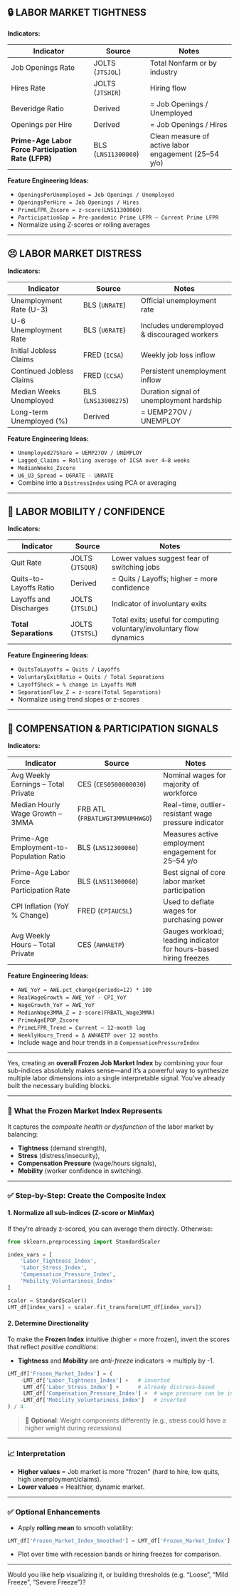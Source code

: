 ## 🔒 LABOR MARKET TIGHTNESS

**Indicators:**

| Indicator                                           | Source              | Notes                                                |
| --------------------------------------------------- | ------------------- | ---------------------------------------------------- |
| Job Openings Rate                                   | JOLTS (`JTSJOL`)    | Total Nonfarm or by industry                         |
| Hires Rate                                          | JOLTS (`JTSHIR`)    | Hiring flow                                          |
| Beveridge Ratio                                     | Derived             | = Job Openings / Unemployed                          |
| Openings per Hire                                   | Derived             | = Job Openings / Hires                               |
| **Prime-Age Labor Force Participation Rate (LFPR)** | BLS (`LNS11300060`) | Clean measure of active labor engagement (25–54 y/o) |

**Feature Engineering Ideas:**

* `OpeningsPerUnemployed = Job Openings / Unemployed`
* `OpeningsPerHire = Job Openings / Hires`
* `PrimeLFPR_Zscore = z-score(LNS11300060)`
* `ParticipationGap = Pre-pandemic Prime LFPR – Current Prime LFPR`
* Normalize using Z-scores or rolling averages

---

## 😣 LABOR MARKET DISTRESS

**Indicators:**

| Indicator                 | Source              | Notes                                        |
| ------------------------- | ------------------- | -------------------------------------------- |
| Unemployment Rate (U-3)   | BLS (`UNRATE`)      | Official unemployment rate                   |
| U-6 Unemployment Rate | BLS (`U6RATE`)      | Includes underemployed & discouraged workers |
| Initial Jobless Claims    | FRED (`ICSA`)       | Weekly job loss inflow                       |
| Continued Jobless Claims  | FRED (`CCSA`)       | Persistent unemployment inflow               |
| Median Weeks Unemployed   | BLS (`LNS13008275`) | Duration signal of unemployment hardship     |
| Long-term Unemployed (%)  | Derived             | = UEMP27OV / UNEMPLOY                        |

**Feature Engineering Ideas:**

* `Unemployed27Share = UEMP27OV / UNEMPLOY`
* `Lagged_Claims = Rolling average of ICSA over 4–8 weeks`
* `MedianWeeks_Zscore`
* `U6_U3_Spread = U6RATE - UNRATE`
* Combine into a `DistressIndex` using PCA or averaging

---

## 🔁 LABOR MOBILITY / CONFIDENCE

**Indicators:**

| Indicator              | Source           | Notes                                                                 |
| ---------------------- | ---------------- | --------------------------------------------------------------------- |
| Quit Rate              | JOLTS (`JTSQUR`) | Lower values suggest fear of switching jobs                           |
| Quits-to-Layoffs Ratio | Derived          | = Quits / Layoffs; higher = more confidence                           |
| Layoffs and Discharges | JOLTS (`JTSLDL`) | Indicator of involuntary exits                                        |
| **Total Separations**  | JOLTS (`JTSTSL`) | Total exits; useful for computing voluntary/involuntary flow dynamics |

**Feature Engineering Ideas:**

* `QuitsToLayoffs = Quits / Layoffs`
* `VoluntaryExitRatio = Quits / Total Separations`
* `LayoffShock = % change in Layoffs MoM`
* `SeparationFlow_Z = z-score(Total Separations)`
* Normalize using trend slopes or z-scores

---

## 💸 COMPENSATION & PARTICIPATION SIGNALS

**Indicators:**

| Indicator                                | Source                          | Notes                                                             |
| ---------------------------------------- | ------------------------------- | ----------------------------------------------------------------- |
| Avg Weekly Earnings – Total Private      | CES (`CES0500000030`)           | Nominal wages for majority of workforce                           |
| Median Hourly Wage Growth – 3MMA         | FRB ATL (`FRBATLWGT3MMAUMHWGO`) | Real-time, outlier-resistant wage pressure indicator              |
| Prime-Age Employment-to-Population Ratio | BLS (`LNS12300060`)             | Measures active employment engagement for 25–54 y/o               |
| Prime-Age Labor Force Participation Rate | BLS (`LNS11300060`)             | Best signal of core labor market participation                    |
| CPI Inflation (YoY % Change)             | FRED (`CPIAUCSL`)               | Used to deflate wages for purchasing power                        |
| Avg Weekly Hours – Total Private         | CES (`AWHAETP`)                 | Gauges workload; leading indicator for hours-based hiring freezes |

**Feature Engineering Ideas:**

* `AWE_YoY = AWE.pct_change(periods=12) * 100`
* `RealWageGrowth = AWE_YoY - CPI_YoY`
* `WageGrowth_YoY = AWE_YoY`
* `MedianWage3MMA_Z = z-score(FRBATL_Wage3MMA)`
* `PrimeAgeEPOP_Zscore`
* `PrimeLFPR_Trend = Current – 12-month lag`
* `WeeklyHours_Trend = Δ AWHAETP over 12 months`
* Include wage and hour trends in a `CompensationPressureIndex`

---

Yes, creating an **overall Frozen Job Market Index** by combining your four sub-indices absolutely makes sense—and it’s a powerful way to synthesize multiple labor dimensions into a single interpretable signal. You’ve already built the necessary building blocks.

---

### 🔄 **What the Frozen Market Index Represents**

It captures the *composite health or dysfunction* of the labor market by balancing:

* **Tightness** (demand strength),
* **Stress** (distress/insecurity),
* **Compensation Pressure** (wage/hours signals),
* **Mobility** (worker confidence in switching).

---

### ✅ Step-by-Step: Create the Composite Index

#### 1. **Normalize all sub-indices (Z-score or MinMax)**

If they’re already z-scored, you can average them directly. Otherwise:

```python
from sklearn.preprocessing import StandardScaler

index_vars = [
    'Labor_Tightness_Index',
    'Labor_Stress_Index',
    'Compensation_Pressure_Index',
    'Mobility_Voluntariness_Index'
]

scaler = StandardScaler()
LMT_df[index_vars] = scaler.fit_transform(LMT_df[index_vars])
```

#### 2. **Determine Directionality**

To make the **Frozen Index** intuitive (higher = more frozen), invert the scores that reflect *positive conditions*:

* **Tightness** and **Mobility** are *anti-freeze* indicators → multiply by -1.

```python
LMT_df['Frozen_Market_Index'] = (
    -LMT_df['Labor_Tightness_Index'] +   # inverted
     LMT_df['Labor_Stress_Index'] +      # already distress-based
     LMT_df['Compensation_Pressure_Index'] +  # wage pressure can be inflationary/freeze-like
    -LMT_df['Mobility_Voluntariness_Index']   # inverted
) / 4
```

> 🔁 **Optional**: Weight components differently (e.g., stress could have a higher weight during recessions)

---

### 📈 Interpretation

* **Higher values** = Job market is more "frozen" (hard to hire, low quits, high unemployment/claims).
* **Lower values** = Healthier, dynamic market.

---

### ✅ Optional Enhancements

* Apply **rolling mean** to smooth volatility:

```python
LMT_df['Frozen_Market_Index_Smoothed'] = LMT_df['Frozen_Market_Index'].rolling(3, center=True).mean()
```

* Plot over time with recession bands or hiring freezes for comparison.

---

Would you like help visualizing it, or building thresholds (e.g. “Loose”, “Mild Freeze”, “Severe Freeze”)?
